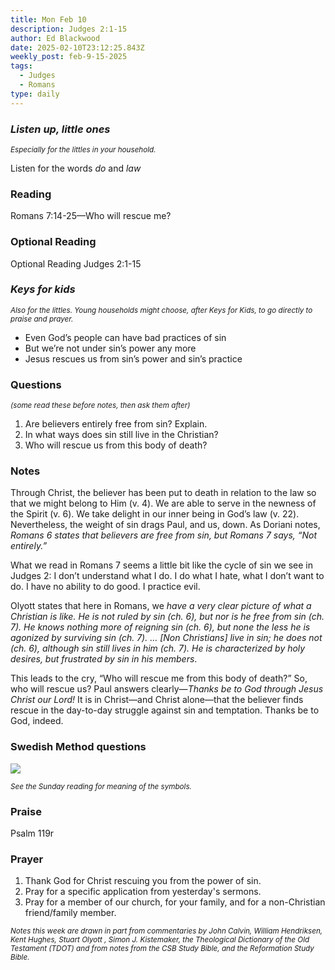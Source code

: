 ```yaml
---
title: Mon Feb 10
description: Judges 2:1-15
author: Ed Blackwood
date: 2025-02-10T23:12:25.843Z
weekly_post: feb-9-15-2025
tags:
  - Judges
  - Romans
type: daily
---
```

### *Listen up, little ones*

<div><small><i>Especially for the littles in your household.</i></small></div>

Listen for the words *do* and *law*

### Reading

Romans 7:14-25—Who will rescue me?

### O﻿ptional Reading

Optional Reading Judges 2:1-15

### *Keys for kids*

<div><small><i>Also for the littles. Young households might choose, after Keys for Kids, to go directly to praise and prayer.</i></small></div>

* Even God’s people can have bad practices of sin
* But we’re not under sin’s power any more
* Jesus rescues us from sin’s power and sin’s practice

### Questions

<div><small><i>(some read these before notes, then ask them after)</i></small></div>

1. Are believers entirely free from sin? Explain.
2. In what ways does sin still live in the Christian?
3. Who will rescue us from this body of death?

### Notes

Through Christ, the believer has been put to death in relation to the law so that we might belong to Him (v. 4). We are able to serve in the newness of the Spirit (v. 6). We take delight in our inner being in God’s law (v. 22). Nevertheless, the weight of sin drags Paul, and us, down. As Doriani notes, *Romans 6 states that believers are free from sin, but Romans 7 says, “Not entirely.”* 

What we read in Romans 7 seems a little bit like the cycle of sin we see in Judges 2: I don’t understand what I do. I do what I hate, what I don’t want to do. I have no ability to do good. I practice evil. 

Olyott states that here in Romans, we *have a very clear picture of what a Christian is like. He is not ruled by sin (ch. 6), but nor is he free from sin (ch. 7). He knows nothing more of reigning sin (ch. 6), but none the less he is agonized by surviving sin (ch. 7). … \[Non Christians] live in sin; he does not (ch. 6), although sin still lives in him (ch. 7). He is characterized by holy desires, but frustrated by sin in his members*.

This leads to the cry, “Who will rescue me from this body of death?” So, who will rescue us? Paul answers clearly—*Thanks be to God through Jesus Christ our Lord!* It is in Christ—and Christ alone—that the believer finds rescue in the day-to-day struggle against sin and temptation. Thanks be to God, indeed.

### Swedish Method questions

![](/static/img/family_worship_study_ed-swedish_questions.png)

<div><small><i>See the Sunday reading for meaning of the symbols.</i></small></div>

### Praise

P﻿salm 119r

### Prayer

1. Thank God for Christ rescuing you from the power of sin.
2. Pray for a specific application from yesterday's sermons.
3. Pray for a member of our church, for your family, and for a non-Christian friend/family member.

<div><small><i>Notes this week are drawn in part from commentaries by John Calvin, William Hendriksen, Kent Hughes, Stuart Olyott , Simon J. Kistemaker, the Theological Dictionary of the Old Testament (TDOT) and from notes from the CSB Study Bible, and the Reformation Study Bible.</i></small></div>
